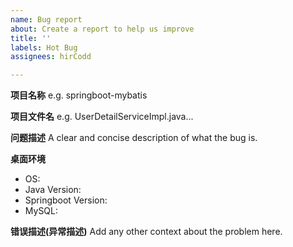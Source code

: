 ```yaml
---
name: Bug report
about: Create a report to help us improve
title: ''
labels: Hot Bug
assignees: hirCodd

---
```


**项目名称**
e.g. springboot-mybatis

**项目文件名**
e.g. UserDetailServiceImpl.java...

**问题描述**
A clear and concise description of what the bug is.

**桌面环境**
 - OS: 
 - Java Version: 
 - Springboot Version: 
 - MySQL: 

**错误描述(异常描述)**
Add any other context about the problem here.
